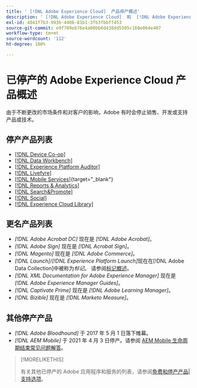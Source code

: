 ```yaml
---
title: ' [!DNL Adobe Experience Cloud]  产品停产概述'
description: ' [!DNL Adobe Experience Cloud]  和  [!DNL Adobe Experience Platform] 停产、退役或生命周期结束产品的概述'
exl-id: 4841f7b3-993b-4406-81b1-3fb3fbbff453
source-git-commit: e9f709eb76e4a00bb6d438dd5505c160e064e407
workflow-type: tm+mt
source-wordcount: '112'
ht-degree: 100%

---
```


# 已停产的 Adobe Experience Cloud 产品概述

由于不断更改的市场条件和对客户的影响，Adobe 有时会停止销售、开发或支持产品或技术。

## 停产产品列表

* [[!DNL Device Co-op]](device-co-op.md)
* [[!DNL Data Workbench]](data-workbench.md)
* [[!DNL Experience Platform Auditor]](auditor.md)
* [[!DNL Livefyre]](livefyre.md)
* [[!DNL Mobile Services]](https://experienceleague.adobe.com/docs/mobile-services/using/eol.html){target="_blank"}
* [[!DNL Reports & Analytics]](reports-and-analytics.md)
* [[!DNL Search&Promote]](search-promote.md)
* [[!DNL Social]](social.md)
* [[!DNL Experience Cloud Library]](experience-cloud-library.md)

<!--
## Notifications of upcoming products to be discontinued

* [!DNL Data Workbench] end-of-life date is **December 31, 2023**. [Link]

-->

## 更名产品列表

* *[!DNL Adobe Acrobat DC]* 现在是 *[!DNL Adobe Acrobat]*。
* *[!DNL Adobe Sign]* 现在是 *[!DNL Acrobat Sign]*。
* *[!DNL Magento]* 现在是 *[!DNL Adobe Commerce]*。
* *[!DNL Launch]*/*[!DNL Experience Platform Launch]*&#x200B;现在在[!DNL Adobe Data Collection]中被称为&#x200B;*标记*。 请参阅[标记概述](https://experienceleague.adobe.com/docs/experience-platform/tags/home.html)。
* *[!DNL XML Documentation for Adobe Experience Manager]* 现在是 *[!DNL Adobe Experience Manager Guides]*。
* *[!DNL Captivate Prime]* 现在是 *[!DNL Adobe Learning Manager]*。
* *[!DNL Bizible]* 现在是 *[!DNL Marketo Measure]*。

## 其他停产产品

* *[!DNL Adobe Bloodhound]* 于 2017 年 5 月 1 日落下帷幕。
* *[!DNL AEM Mobile]* 于 2021 年 4 月 3 日停产。请参阅 [AEM Mobile 生命周期结束常见问题解答](https://helpx.adobe.com/digital-publishing-solution/help/aem-mobile-end-of-life-faq.html)。

>[!MORELIKETHIS]
>
>有关其他已停产的 Adobe 应用程序和服务的列表，请参阅[免费和停产产品|支持选项](https://helpx.adobe.com/support/programs/support-options-free-discontinued-apps-services.html)。

